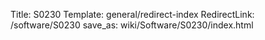 Title: S0230
Template: general/redirect-index
RedirectLink: /software/S0230
save_as: wiki/Software/S0230/index.html